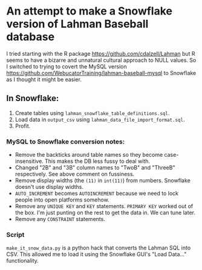 # An attempt to make a Snowflake version of Lahman Baseball database
I tried starting with the R package https://github.com/cdalzell/Lahman but R seems to have a bizarre and unnatural cultural approach to NULL values. So I switched to trying to covert the MySQL version https://github.com/WebucatorTraining/lahman-baseball-mysql to Snowflake as I thought it might be easier.

## In Snowflake:
 1. Create tables using `lahman_snowflake_table_definitions.sql`.
 1. Load data in `output_csv` using `lahman_data_file_import_format.sql`.
 1. Profit.

### MySQL to Snowflake conversion notes:

 - Remove the backticks around table names so they become case-insensitive. This makes the DB less fussy to deal with.
 - Changed "2B" and "3B" column names to "TwoB" and "ThreeB" respectively. See above comment on fussiness.
 - Remove display widths (the `(11)` in `int(11)`) from numbers. Snowflake doesn't use display widths.
 - `AUTO_INCREMENT` becomes `AUTOINCREMENT` because we need to lock people into open platforms somehow.
  - Remove any `UNIQUE KEY` and `KEY` statements. `PRIMARY KEY` worked out of the box. I'm just punting on the rest to get the data in. We can tune later.
  - Remove any 	`CONSTRAINT` statements. 
  

### Script
`make_it_snow_data.py` is a python hack that converts the Lahman SQL into CSV. This allowed me to load it using the Snowflake GUI's "Load Data..." functionality.


